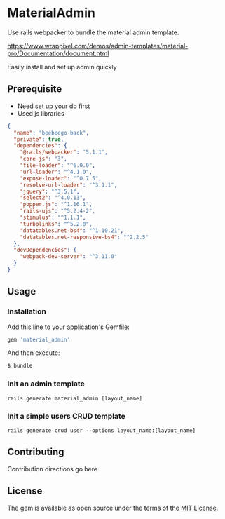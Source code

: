 # MaterialAdmin
Use rails webpacker to bundle the material admin template.

https://www.wrappixel.com/demos/admin-templates/material-pro/Documentation/document.html

Easily install and set up admin quickly

## Prerequisite
- Need set up your db first
- Used js libraries
```json
{
  "name": "beebeego-back",
  "private": true,
  "dependencies": {
    "@rails/webpacker": "5.1.1",
    "core-js": "3",
    "file-loader": "^6.0.0",
    "url-loader": "^4.1.0",
    "expose-loader": "^0.7.5",
    "resolve-url-loader": "^3.1.1",
    "jquery": "^3.5.1",
    "select2": "^4.0.13",
    "popper.js": "^1.16.1",
    "rails-ujs": "^5.2.4-2",
    "stimulus": "^1.1.1",
    "turbolinks": "^5.2.0",
    "datatables.net-bs4": "^1.10.21",
    "datatables.net-responsive-bs4": "^2.2.5"
  },
  "devDependencies": {
    "webpack-dev-server": "^3.11.0"
  }
}
```


## Usage
### Installation
Add this line to your application's Gemfile:

```ruby
gem 'material_admin'
```

And then execute:
```bash
$ bundle
```

### Init an admin template
```
rails generate material_admin [layout_name]
```

### Init a simple users CRUD template
```
rails generate crud user --options layout_name:[layout_name]
```


## Contributing
Contribution directions go here.

## License
The gem is available as open source under the terms of the [MIT License](https://opensource.org/licenses/MIT).
